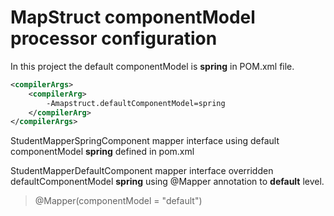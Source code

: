 # MapStruct componentModel processor configuration

In this project the default componentModel is **spring** in POM.xml file.

```xml
<compilerArgs>
	<compilerArg>
		-Amapstruct.defaultComponentModel=spring
	</compilerArg>
</compilerArgs>
```

StudentMapperSpringComponent mapper interface using default componentModel **spring** defined in pom.xml

StudentMapperDefaultComponent mapper interface overridden  defaultComponentModel **spring**  using @Mapper annotation to **default** level.
> @Mapper(componentModel = "default")
